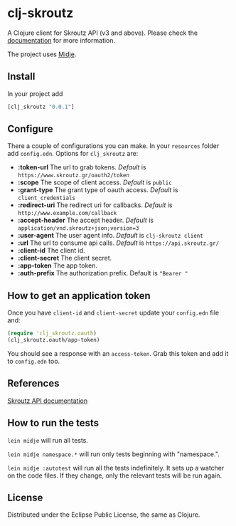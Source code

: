 # clj-skroutz

A Clojure client for Skroutz API (v3 and above).
Please check the [documentation](http://docs.skroutz.gr/apiv3/) for more
information.

The project uses [Midje](https://github.com/marick/Midje/).

## Install

In your project add
```clojure
[clj_skroutz "0.0.1"]
````

## Configure

There a couple of configurations you can make. In your `resources` folder
add `config.edn`. Options for `clj_skroutz` are:

* __:token-url__ The url to grab tokens. _Default_ is `https://www.skroutz.gr/oauth2/token`
* __:scope__ The scope of client access. _Default_ is `public`
* __:grant-type__ The grant type of oauth access. _Default_ is `client_credentials`
* __:redirect-uri__ The redirect uri for callbacks. _Default_ is `http://www.example.com/callback`
* __:accept-header__ The accept header. _Default_ is `application/vnd.skroutz+json;version=3`
* __:user-agent__ The user agent info. _Default_ is `clj-skroutz client`
* __:url__ The url to consume api calls. _Default_ is `https://api.skroutz.gr/`
* __:client-id__ The client id.
* __:client-secret__ The client secret.
* __:app-token__ The app token.
* __:auth-prefix__ The authorization prefix. Default is `"Bearer "`

## How to get an application token

Once you have `client-id` and `client-secret` update your `config.edn` file and:

```clojure
(require 'clj_skroutz.oauth)
(clj_skroutz.oauth/app-token)
```

You should see a response with an `access-token`. Grab this token and add it to
`config.edn` too.  

## References

[Skroutz API documentation](http://docs.skroutz.gr/apiv3/)

## How to run the tests

`lein midje` will run all tests.

`lein midje namespace.*` will run only tests beginning with "namespace.".

`lein midje :autotest` will run all the tests indefinitely. It sets up a
watcher on the code files. If they change, only the relevant tests will be
run again.

## License

Distributed under the Eclipse Public License, the same as Clojure.
